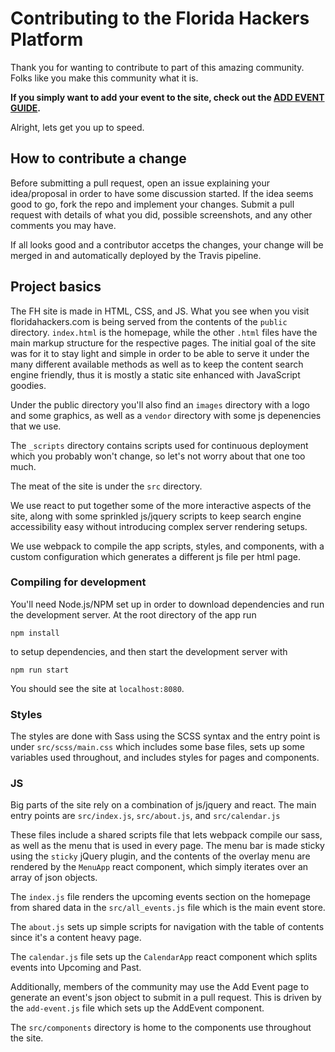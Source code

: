 # Contributing to the Florida Hackers Platform

Thank you for wanting to contribute to part of this amazing community. Folks like you make this community what it is. 

**If you simply want to add your event to the site, check out the [ADD EVENT GUIDE](./ADD_AN_EVENT.md).**

Alright, lets get you up to speed.

## How to contribute a change

Before submitting a pull request, open an issue explaining your idea/proposal in order to have some discussion started. If the idea seems good to go, fork the repo and implement your changes. Submit a pull request with details of what you did, possible screenshots, and any other comments you may have. 

If all looks good and a contributor accetps the changes, your change will be merged in and automatically deployed by the Travis pipeline. 


## Project basics

The FH site is made in HTML, CSS, and JS. What you see when you visit floridahackers.com is being served from the contents of the `public` directory. `index.html` is the homepage, while the other `.html` files have the main markup structure for the respective pages. The initial goal of the site was for it to stay light and simple in order to be able to serve it under the many different available methods as well as to keep the content search engine friendly, thus it is mostly a static site enhanced with JavaScript goodies. 

Under the public directory you'll also find an `images` directory with a logo and some graphics, as well as a `vendor` directory with some js depenencies that we use. 

The `_scripts` directory contains scripts used for continuous deployment which you probably won't change, so let's not worry about that one too much.

The meat of the site is under the `src` directory. 

We use react to put together some of the more interactive aspects of the site, along with some sprinkled js/jquery scripts to keep search engine accessibility easy without introducing complex server rendering setups. 

We use webpack to compile the app scripts, styles, and components, with a custom configuration which generates a different js file per html page. 

### Compiling for development

You'll need Node.js/NPM set up in order to download dependencies and run the development server. At the root directory of the app run 

```
npm install
```

to setup dependencies, and then start the development server with 
```
npm run start
```

You should see the site at `localhost:8080`.


### Styles

The styles are done with Sass using the SCSS syntax and the entry point is under `src/scss/main.css` which includes some base files, sets up some variables used throughout, and includes styles for pages and components.  

### JS

Big parts of the site rely on a combination of js/jquery and react. 
The main entry points are `src/index.js`, `src/about.js`, and `src/calendar.js`

These files include a shared scripts file that lets webpack compile our sass, as well as the menu that is used in every page. The menu bar is made sticky using the `sticky` jQuery plugin, and the contents of the overlay menu are rendered by the `MenuApp` react component, which simply iterates over an array of json objects. 

The `index.js` file renders the upcoming events section on the homepage from shared data in the `src/all_events.js` file which is the main event store.

The `about.js` sets up simple scripts for navigation with the table of contents since it's a content heavy page.

The `calendar.js` file sets up the `CalendarApp` react component which splits events into Upcoming and Past. 

Additionally, members of the community may use the Add Event page to generate an event's json object to submit in a pull request. This is driven by the `add-event.js` file which sets up the AddEvent component. 

The `src/components` directory is home to the components use throughout the site. 


